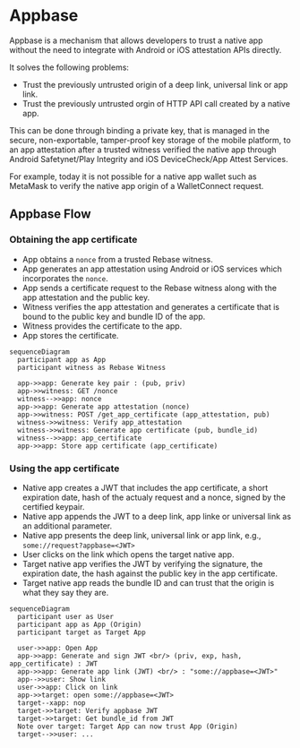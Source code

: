 # Appbase

Appbase is a mechanism that allows developers to trust a native app without the need to integrate with Android or iOS attestation APIs directly.

It solves the following problems:

- Trust the previously untrusted origin of a deep link, universal link or app link.
- Trust the previously untrusted orgin of HTTP API call created by a native app.

This can be done through binding a private key, that is managed in the secure, non-exportable, tamper-proof key storage of the mobile platform, to an app attestation after a trusted witness verified the native app through Android Safetynet/Play Integrity and iOS DeviceCheck/App Attest Services. 

For example, today it is not possible for a native app wallet such as MetaMask to verify the native app origin of a WalletConnect request.

## Appbase Flow

### Obtaining the app certificate

- App obtains a `nonce` from a trusted Rebase witness.
- App generates an app attestation using Android or iOS services which incorporates the `nonce`.
- App sends a certificate request to the Rebase witness along with the app attestation and the public key.
- Witness verifies the app attestation and generates a certificate that is bound to the public key and bundle ID of the app.
- Witness provides the certificate to the app.
- App stores the certificate.

```mermaid
sequenceDiagram
  participant app as App
  participant witness as Rebase Witness

  app->>app: Generate key pair : (pub, priv)
  app->>witness: GET /nonce
  witness-->>app: nonce
  app->>app: Generate app attestation (nonce)
  app->>witness: POST /get_app_certificate (app_attestation, pub)
  witness->>witness: Verify app_attestation
  witness->>witness: Generate app certificate (pub, bundle_id)
  witness-->>app: app_certificate
  app->>app: Store app certificate (app_certificate)
```

### Using the app certificate

- Native app creates a JWT that includes the app certificate, a short expiration date, hash of the actualy request and a nonce, signed by the certified keypair.
- Native app appends the JWT to a deep link, app linke or universal link as an additional parameter.
- Native app presents the deep link, universal link or app link, e.g., `some://request?appbase=<JWT>`
- User clicks on the link which opens the target native app.
- Target native app verifies the JWT by verifying the signature, the expiration date, the hash against the public key in the app certificate.
- Target native app reads the bundle ID and can trust that the origin is what they say they are.

```mermaid
sequenceDiagram
  participant user as User
  participant app as App (Origin)
  participant target as Target App

  user->>app: Open App
  app->>app: Generate and sign JWT <br/> (priv, exp, hash, app_certificate) : JWT
  app->>app: Generate app link (JWT) <br/> : "some://appbase=<JWT>"
  app-->>user: Show link
  user->>app: Click on link
  app->>target: open some://appbase=<JWT>
  target--xapp: nop
  target->>target: Verify appbase JWT
  target->>target: Get bundle_id from JWT
  Note over target: Target App can now trust App (Origin)  
  target-->>user: ...
```
